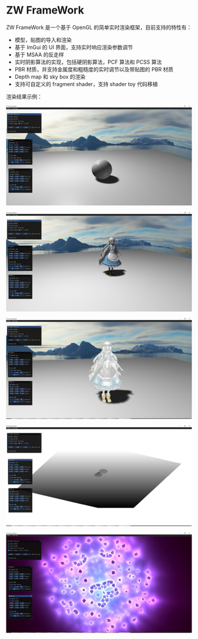 # ZW FrameWork

ZW FrameWork 是一个基于 OpenGL 的简单实时渲染框架，目前支持的特性有：

- 模型，贴图的导入和渲染
- 基于 ImGui 的 UI 界面，支持实时响应渲染参数调节
- 基于 MSAA 的反走样
- 实时阴影算法的实现，包括硬阴影算法，PCF 算法和 PCSS 算法
- PBR 材质，并支持金属度和粗糙度的实时调节以及带贴图的 PBR 材质
- Depth map 和 sky box 的渲染
- 支持可自定义的 fragment shader，支持 shader toy 代码移植

渲染结果示例：

![1](./Result/1.jpg)

![2](./Result/2.jpg)

![3](./Result/3.jpg)

![4](./Result/4.jpg)

![5](./Result/5.jpg)